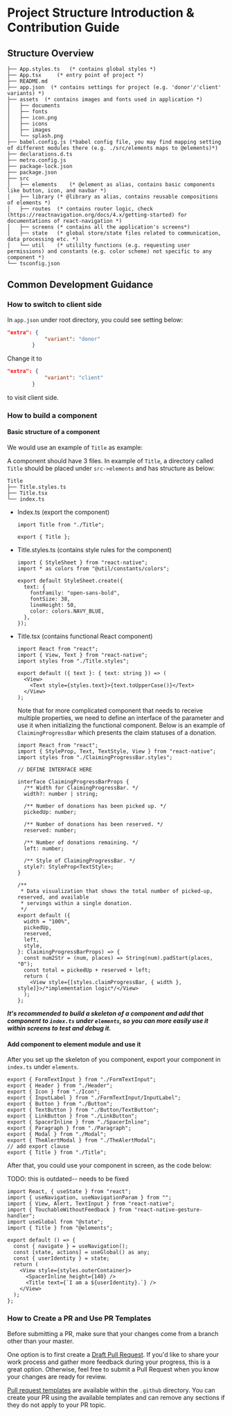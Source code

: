 # Project Structure Introduction & Contribution Guide

## Structure Overview

```shell
├── App.styles.ts	(* contains global styles *)
├── App.tsx 	(* entry point of project *)
├── README.md
├── app.json  (* contains settings for project (e.g. 'donor'/'client' variants) *)
├── assets  (* contains images and fonts used in application *)
│   ├── documents
│   ├── fonts
│   ├── icon.png
│   ├── icons
│   ├── images
│   └── splash.png
├── babel.config.js	(*babel config file, you may find mapping setting of different modules there (e.g. ./src/elements maps to @elements)*)
├── declarations.d.ts
├── metro.config.js
├── package-lock.json
├── package.json
├── src
│   ├── elements	(* @element as alias, contains basic components like button, icon, and navbar *)
│   ├── library	(* @library as alias, contains reusable compositions of elements *)
│   ├── routes	(* contains router logic, check (https://reactnavigation.org/docs/4.x/getting-started) for documentations of react-navigation *)
│   ├── screens	(* contains all the application's screens*)
│   ├── state	(* global store/state files related to communication, data processing etc. *)
│   └── util	(* utililty functions (e.g. requesting user permissions) and constants (e.g. color scheme) not specific to any component *)
└── tsconfig.json
```

## Common Development Guidance

### How to switch to client side

In `app.json` under root directory, you could see setting below:

```json
"extra": {
			"variant": "donor"
		}
```

Change it to

```json
"extra": {
			"variant": "client"
		}
```

to visit client side.

### How to build a component

#### Basic structure of a component

We would use an example of `Title` as example:

A component should have 3 files. In example of `Title`, a directory called `Title` should be placed under `src->elements` and has structure as below:

```shell
Title
├── Title.styles.ts
├── Title.tsx
└── index.ts
```

- Index.ts (export the component)

  ```tsx
  import Title from "./Title";

  export { Title };
  ```

- Title.styles.ts (contains style rules for the component)

  ```tsx
  import { StyleSheet } from "react-native";
  import * as colors from "@util/constants/colors";

  export default StyleSheet.create({
    text: {
      fontFamily: "open-sans-bold",
      fontSize: 38,
      lineHeight: 50,
      color: colors.NAVY_BLUE,
    },
  });
  ```

- Title.tsx (contains functional React component)

  ```tsx
  import React from "react";
  import { View, Text } from "react-native";
  import styles from "./Title.styles";

  export default ({ text }: { text: string }) => (
    <View>
      <Text style={styles.text}>{text.toUpperCase()}</Text>
    </View>
  );
  ```

  Note that for more complicated component that needs to receive multiple properties, we need to define an interface of the parameter and use it when initializing the functional component. Below is an example of `ClaimingProgressBar` which presents the claim statuses of a donation.

  ```tsx
  import React from "react";
  import { StyleProp, Text, TextStyle, View } from "react-native";
  import styles from "./ClaimingProgressBar.styles";

  // DEFINE INTERFACE HERE

  interface ClaimingProgressBarProps {
    /** Width for ClaimingProgressBar. */
    width?: number | string;

    /** Number of donations has been picked up. */
    pickedUp: number;

    /** Number of donations has been reserved. */
    reserved: number;

    /** Number of donations remaining. */
    left: number;

    /** Style of ClaimingProgressBar. */
    style?: StyleProp<TextStyle>;
  }

  /**
   * Data visualization that shows the total number of picked-up, reserved, and available
   * servings within a single donation.
   */
  export default ({
    width = "100%",
    pickedUp,
    reserved,
    left,
    style,
  }: ClaimingProgressBarProps) => {
    const num2Str = (num, places) => String(num).padStart(places, "0");
    const total = pickedUp + reserved + left;
    return (
      <View style={[styles.claimProgressBar, { width }, style]}>/*implementation logic*/</View>
    );
  };
  ```

**_It's recommended to build a skeleton of a component and add that component to `index.ts` under `elements`, so you can more easily use it within screens to test and debug it._**

#### Add component to element module and use it

After you set up the skeleton of you component, export your component in `index.ts` under `elements`.

```tsx
export { FormTextInput } from "./FormTextInput";
export { Header } from "./Header";
export { Icon } from "./Icon";
export { InputLabel } from "./FormTextInput/InputLabel";
export { Button } from "./Button";
export { TextButton } from "./Button/TextButton";
export { LinkButton } from "./LinkButton";
export { SpacerInline } from "./SpacerInline";
export { Paragraph } from "./Paragraph";
export { Modal } from "./Modal";
export { TheAlertModal } from "./TheAlertModal";
// add export clause
export { Title } from "./Title";
```

After that, you could use your component in screen, as the code below:

TODO: this is outdated-- needs to be fixed

```tsx
import React, { useState } from "react";
import { useNavigation, useNavigationParam } from "";
import { View, Alert, TextInput } from "react-native";
import { TouchableWithoutFeedback } from "react-native-gesture-handler";
import useGlobal from "@state";
import { Title } from "@elements";

export default () => {
  const { navigate } = useNavigation();
  const [state, actions] = useGlobal() as any;
  const { userIdentity } = state;
  return (
    <View style={styles.outerContainer}>
      <SpacerInline height={140} />
      <Title text={`I am a ${userIdentity}.`} />
    </View>
  );
};
```

### How to Create a PR and Use PR Templates

Before submitting a PR, make sure that your changes come from a branch other than your master.

One option is to first create a [Draft Pull Request](9https://github.blog/2019-02-14-introducing-draft-pull-requests/). If you'd like to share your work process and gather more feedback during your progress, this is a great option. Otherwise, feel free to submit a Pull Request when you know your changes are ready for review.

[Pull request templates](https://github.com/FoodIsLifeBGP/banana-rn/tree/master/.github/PULL_REQUEST_TEMPLATE) are available within the `.github` directory. You can create your PR using the available templates and can remove any sections if they do not apply to your PR topic.
